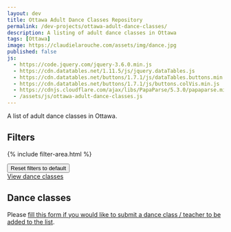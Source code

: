 ```yaml
---
layout: dev
title: Ottawa Adult Dance Classes Repository
permalink: /dev-projects/ottawa-adult-dance-classes/
description: A listing of adult dance classes in Ottawa
tags: [Ottawa]
image: https://claudielarouche.com/assets/img/dance.jpg
published: false
js: 
  - https://code.jquery.com/jquery-3.6.0.min.js
  - https://cdn.datatables.net/1.11.5/js/jquery.dataTables.js
  - https://cdn.datatables.net/buttons/1.7.1/js/dataTables.buttons.min.js
  - https://cdn.datatables.net/buttons/1.7.1/js/buttons.colVis.min.js
  - https://cdnjs.cloudflare.com/ajax/libs/PapaParse/5.3.0/papaparse.min.js
  - /assets/js/ottawa-adult-dance-classes.js
---
```


A list of adult dance classes in Ottawa.

## Filters

<form class="form">
			

{% include filter-area.html %}   


</form>

<div class="mt-3">
<button class="btn btn-secondary" onclick="clearAllFilters()">
Reset filters to default
</button>
</div>
<div class="mt-3">
<a href="#csvData" class="btn btn-primary">
View dance classes
</a>
</div>


## Dance classes

Please <a href="https://forms.gle/uYWN8SJGCwrpU3249" target="_blank">fill this form if you would like to submit a dance class / teacher to be added to the list</a>.  

<div id="csvData"></div>


